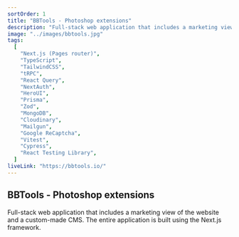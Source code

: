 ```yaml
---
sortOrder: 1
title: "BBTools - Photoshop extensions"
description: "Full-stack web application that includes a marketing view of the website and a custom-made CMS. The entire application is built using the Next.js framework."
image: "../images/bbtools.jpg"
tags:
  [
    "Next.js (Pages router)",
    "TypeScript",
    "TailwindCSS",
    "tRPC",
    "React Query",
    "NextAuth",
    "HeroUI",
    "Prisma",
    "Zod",
    "MongoDB",
    "Cloudinary",
    "Mailgun",
    "Google ReCaptcha",
    "Vitest",
    "Cypress",
    "React Testing Library",
  ]
liveLink: "https://bbtools.io/"
---
```


## BBTools - Photoshop extensions

Full-stack web application that includes a marketing view of the website and a custom-made CMS. The entire application is built using the Next.js framework.
